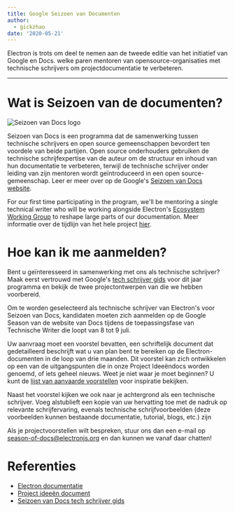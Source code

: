 ```yaml
---
title: Google Seizoen van Documenten
author:
  - gickzhao
date: '2020-05-21'
---
```


Electron is trots om deel te nemen aan de tweede editie van het initiatief van Google en Docs. welke paren mentoren van opensource-organisaties met technische schrijvers om projectdocumentatie te verbeteren.

---

# Wat is Seizoen van de documenten?

![Seizoen van Docs logo](https://user-images.githubusercontent.com/16010076/82606204-8c8bce80-9b6b-11ea-9847-6a4b28a0761d.png)

Seizoen van Docs is een programma dat de samenwerking tussen technische schrijvers en open source gemeenschappen bevordert ten voordele van beide partijen. Open source onderhouders gebruiken de technische schrijfexpertise van de auteur om de structuur en inhoud van hun documentatie te verbeteren, terwijl de technische schrijver onder leiding van zijn mentoren wordt geïntroduceerd in een open source-gemeenschap. Leer er meer over op de Google's [Seizoen van Docs website](https://developers.google.com/season-of-docs).

For our first time participating in the program, we'll be mentoring a single technical writer who will be working alongside Electron's [Ecosystem Working Group](https://github.com/electron/governance/tree/master/wg-ecosystem) to reshape large parts of our documentation. Meer informatie over de tijdlijn van het hele project [hier](https://developers.google.com/season-of-docs/docs/timeline).

# Hoe kan ik me aanmelden?

Bent u geïnteresseerd in samenwerking met ons als technische schrijver? Maak eerst vertrouwd met Google's [tech schrijver gids](https://developers.google.com/season-of-docs/docs/tech-writer-guide) voor dit jaar programma en bekijk de twee projectontwerpen van [](https://github.com/electron/season-of-docs-2020/blob/master/project-ideas.md) die we hebben voorbereid.

Om te worden geselecteerd als technische schrijver van Electron's voor Seizoen van Docs, kandidaten moeten zich aanmelden op de Google Season van de website van Docs tijdens de toepassingsfase van Technische Writer die loopt van 8 tot 9 juli.

Uw aanvraag moet een voorstel bevatten, een schriftelijk document dat gedetailleerd beschrijft wat u van plan bent te bereiken op de Electron-documenten in de loop van drie maanden. Dit voorstel kan zich ontwikkelen op een van de uitgangspunten die in onze Project Ideeëndocs worden genoemd, of iets geheel nieuws. Weet je niet waar je moet beginnen? U kunt de [lijst van aanvaarde voorstellen](https://developers.google.com/season-of-docs/docs/2019/participants) voor inspiratie bekijken.

Naast het voorstel kijken we ook naar je achtergrond als een technische schrijver. Voeg alstublieft een kopie van uw hervatting toe met de nadruk op relevante schrijfervaring, evenals technische schrijfvoorbeelden (deze voorbeelden kunnen bestaande documentatie, tutorial, blogs, etc.) zijn

Als je projectvoorstellen wilt bespreken, stuur ons dan een e-mail op [season-of-docs@electronjs.org](mailto:season-of-docs@electronjs.org) en dan kunnen we vanaf daar chatten!

# Referenties
* [Electron documentatie](electronjs.org/docs)
* [Project ideeën document](https://github.com/electron/season-of-docs-2020/blob/master/project-ideas.md)
* [Seizoen van Docs tech schrijver gids](https://developers.google.com/season-of-docs/docs/tech-writer-guide)
